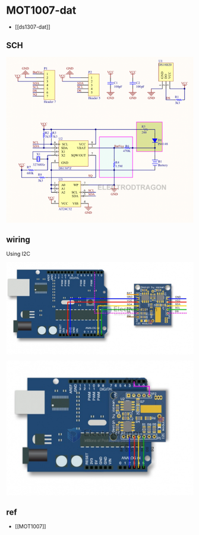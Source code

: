 
# MOT1007-dat

- [[ds1307-dat]]


## SCH 

![](2023-12-28-16-13-37.png)

## wiring 

Using I2C 

![](2023-12-28-16-11-17.png)

![](2023-12-28-16-11-40.png)




## ref 

- [[MOT1007]]